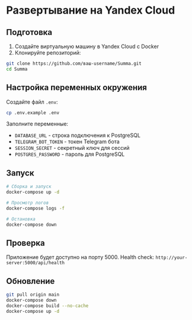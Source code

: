 
# Развертывание на Yandex Cloud

## Подготовка

1. Создайте виртуальную машину в Yandex Cloud с Docker
2. Клонируйте репозиторий:
```bash
git clone https://github.com/ваш-username/Summa.git
cd Summa
```

## Настройка переменных окружения

Создайте файл `.env`:
```bash
cp .env.example .env
```

Заполните переменные:
- `DATABASE_URL` - строка подключения к PostgreSQL
- `TELEGRAM_BOT_TOKEN` - токен Telegram бота
- `SESSION_SECRET` - секретный ключ для сессий
- `POSTGRES_PASSWORD` - пароль для PostgreSQL

## Запуск

```bash
# Сборка и запуск
docker-compose up -d

# Просмотр логов
docker-compose logs -f

# Остановка
docker-compose down
```

## Проверка

Приложение будет доступно на порту 5000.
Health check: `http://your-server:5000/api/health`

## Обновление

```bash
git pull origin main
docker-compose down
docker-compose build --no-cache
docker-compose up -d
```
